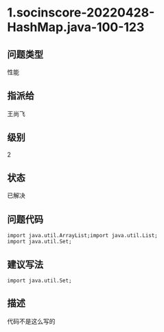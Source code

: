 # 1.socinscore-20220428-HashMap.java-100-123

## 问题类型

性能

## 指派给

王尚飞

## 级别

2

## 状态

已解决

## 问题代码

```
import java.util.ArrayList;import java.util.List;
import java.util.Set;
```

## 建议写法

```
import java.util.Set;
```

## 描述

代码不是这么写的